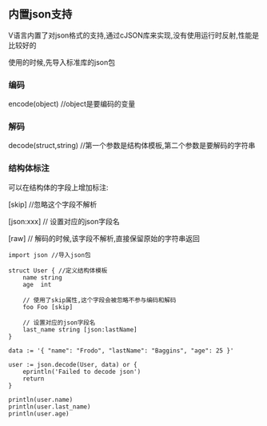 ## 内置json支持

V语言内置了对json格式的支持,通过cJSON库来实现,没有使用运行时反射,性能是比较好的

使用的时候,先导入标准库的json包

### 编码

encode(object)    //object是要编码的变量

### 解码

 decode(struct,string)   //第一个参数是结构体模板,第二个参数是要解码的字符串

### 结构体标注

可以在结构体的字段上增加标注:

[skip]          //忽略这个字段不解析

[json:xxx]  // 设置对应的json字段名

[raw]         // 解码的时候,该字段不解析,直接保留原始的字符串返回

```
import json //导入json包

struct User { //定义结构体模板
	name string
	age  int

	// 使用了skip属性,这个字段会被忽略不参与编码和解码
	foo Foo [skip]  

	// 设置对应的json字段名
	last_name string [json:lastName]  
}

data := '{ "name": "Frodo", "lastName": "Baggins", "age": 25 }'

user := json.decode(User, data) or {
	eprintln('Failed to decode json')
	return
}

println(user.name)
println(user.last_name)
println(user.age)
```

